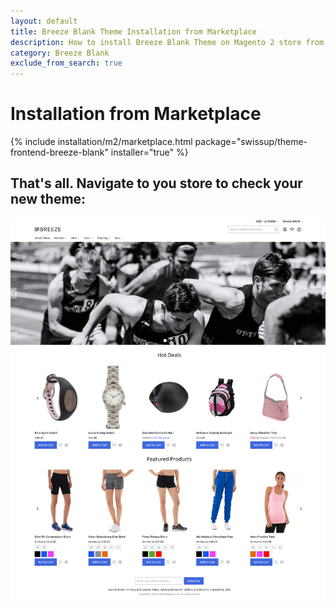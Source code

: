 ```yaml
---
layout: default
title: Breeze Blank Theme Installation from Marketplace
description: How to install Breeze Blank Theme on Magento 2 store from Marketplace
category: Breeze Blank
exclude_from_search: true
---
```


# Installation from Marketplace

{% include installation/m2/marketplace.html package="swissup/theme-frontend-breeze-blank" installer="true" %}

## That's all. Navigate to you store to check your new theme:

![Homepage screenshot](/images/m2/themes/breeze-blank/homepage.png)
